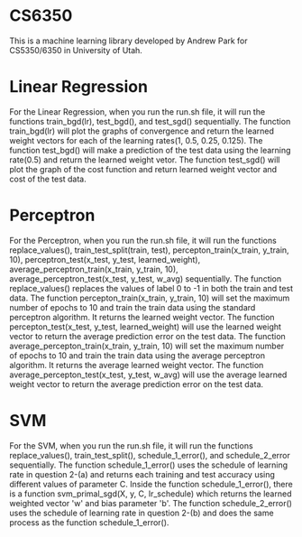 # CS6350
This is a machine learning library developed by Andrew Park for  CS5350/6350 in University of Utah.
# Linear Regression
For the Linear Regression, when you run the run.sh file, it will run the functions train_bgd(lr), test_bgd(), and test_sgd() sequentially.
The function train_bgd(lr) will plot the graphs of convergence and return the learned weight vectors for each of the learning rates(1, 0.5, 0.25, 0.125).
The function test_bgd() will make a prediction of the test data using the learning rate(0.5) and return the learned weight vetor.
The function test_sgd() will plot the graph of the cost function and return learned weight vector and cost of the test data. 
# Perceptron
For the Perceptron, when you run the run.sh file, it will run the functions replace_values(), train_test_split(train, test), percepton_train(x_train, y_train, 10), perceptron_test(x_test, y_test, learned_weight), average_perceptron_train(x_train, y_train, 10), average_perceptron_test(x_test, y_test, w_avg) sequentially.
The function replace_values() replaces the values of label 0 to -1 in both the train and test data.
The function percepton_train(x_train, y_train, 10) will set the maximum number of epochs to 10 and train the train data using the standard perceptron algorithm. It returns the learned weight vector.
The function percepton_test(x_test, y_test, learned_weight) will use the learned weight vector to return the average prediction error on the test data.
The function average_percepton_train(x_train, y_train, 10) will set the maximum number of epochs to 10 and train the train data using the average perceptron algorithm. It returns the average learned weight vector.
The function average_percepton_test(x_test, y_test, w_avg) will use the average learned weight vector to return the average prediction error on the test data.
# SVM
For the SVM, when you run the run.sh file, it will run the functions replace_values(), train_test_split(), schedule_1_error(), and schedule_2_error sequentially.
The function schedule_1_error() uses the schedule of learning rate in question 2-(a) and returns each training and test accuracy using different values of parameter C. 
Inside the function schedule_1_error(), there is a function svm_primal_sgd(X, y, C, lr_schedule) which returns the learned weighted vector 'w' and bias parameter 'b'. 
The function schedule_2_error() uses the schedule of learning rate in question 2-(b) and does the same process as the function schedule_1_error(). 
